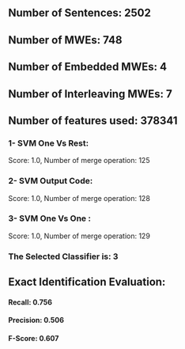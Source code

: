 ## Number of Sentences: 2502
## Number of MWEs: 748

## Number of Embedded MWEs: 4

## Number of Interleaving MWEs: 7
## Number of features used: 378341

### 1- SVM One Vs Rest: 
Score: 1.0, Number of merge operation: 125
### 2- SVM Output Code: 
Score: 1.0, Number of merge operation: 128
### 3- SVM One Vs One : 
Score: 1.0, Number of merge operation: 129
### The Selected Classifier is: 3
## Exact Identification Evaluation: 
#### Recall: 0.756
#### Precision: 0.506
#### F-Score: 0.607
